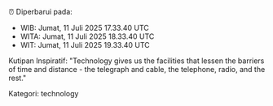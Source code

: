 ⏰ Diperbarui pada:
- WIB: Jumat, 11 Juli 2025 17.33.40 UTC
- WITA: Jumat, 11 Juli 2025 18.33.40 UTC
- WIT: Jumat, 11 Juli 2025 19.33.40 UTC

Kutipan Inspiratif:
"Technology gives us the facilities that lessen the barriers of time and distance - the telegraph and cable, the telephone, radio, and the rest."


Kategori: technology


